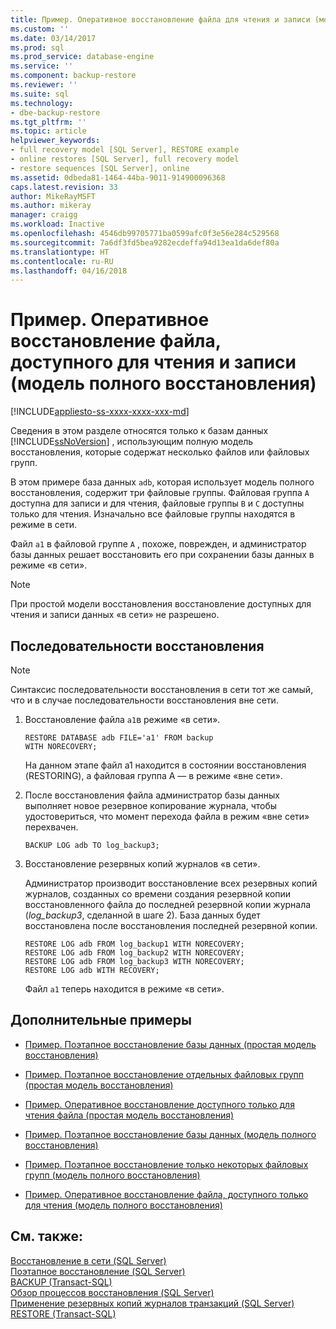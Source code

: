```yaml
---
title: Пример. Оперативное восстановление файла для чтения и записи (модель полного восстановления) | Документация Майкрософт
ms.custom: ''
ms.date: 03/14/2017
ms.prod: sql
ms.prod_service: database-engine
ms.service: ''
ms.component: backup-restore
ms.reviewer: ''
ms.suite: sql
ms.technology:
- dbe-backup-restore
ms.tgt_pltfrm: ''
ms.topic: article
helpviewer_keywords:
- full recovery model [SQL Server], RESTORE example
- online restores [SQL Server], full recovery model
- restore sequences [SQL Server], online
ms.assetid: 0dbeda81-1464-44ba-9011-914900096368
caps.latest.revision: 33
author: MikeRayMSFT
ms.author: mikeray
manager: craigg
ms.workload: Inactive
ms.openlocfilehash: 4546db99705771ba0599afc0f3e56e284c529568
ms.sourcegitcommit: 7a6df3fd5bea9282ecdeffa94d13ea1da6def80a
ms.translationtype: HT
ms.contentlocale: ru-RU
ms.lasthandoff: 04/16/2018
---
```

# <a name="example-online-restore-of-a-read-write-file-full-recovery-model"></a>Пример. Оперативное восстановление файла, доступного для чтения и записи (модель полного восстановления)
[!INCLUDE[appliesto-ss-xxxx-xxxx-xxx-md](../../includes/appliesto-ss-xxxx-xxxx-xxx-md.md)]

  Сведения в этом разделе относятся только к базам данных [!INCLUDE[ssNoVersion](../../includes/ssnoversion-md.md)] , использующим полную модель восстановления, которые содержат несколько файлов или файловых групп.  
  
 В этом примере база данных `adb`, которая использует модель полного восстановления, содержит три файловые группы. Файловая группа `A` доступна для записи и для чтения, файловые группы `B` и `C` доступны только для чтения. Изначально все файловые группы находятся в режиме в сети.  
  
 Файл `a1` в файловой группе `A` , похоже, поврежден, и администратор базы данных решает восстановить его при сохранении базы данных в режиме «в сети».  
  
> [!NOTE]  
>  При простой модели восстановления восстановление доступных для чтения и записи данных «в сети» не разрешено.  
  
## <a name="restore-sequences"></a>Последовательности восстановления  
  
> [!NOTE]  
>  Синтаксис последовательности восстановления в сети тот же самый, что и в случае последовательности восстановления вне сети.  
  
1.  Восстановление файла `a1`в режиме «в сети».  
  
    ```  
    RESTORE DATABASE adb FILE='a1' FROM backup   
    WITH NORECOVERY;  
    ```  
  
     На данном этапе файл a1 находится в состоянии восстановления (RESTORING), а файловая группа A — в режиме «вне сети».  
  
2.  После восстановления файла администратор базы данных выполняет новое резервное копирование журнала, чтобы удостовериться, что момент перехода файла в режим «вне сети» перехвачен.  
  
    ```  
    BACKUP LOG adb TO log_backup3;   
    ```  
  
3.  Восстановление резервных копий журналов «в сети».  
  
     Администратор производит восстановление всех резервных копий журналов, созданных со времени создания резервной копии восстановленного файла до последней резервной копии журнала (*log_backup3*, сделанной в шаге 2). База данных будет восстановлена после восстановления последней резервной копии.  
  
    ```  
    RESTORE LOG adb FROM log_backup1 WITH NORECOVERY;  
    RESTORE LOG adb FROM log_backup2 WITH NORECOVERY;  
    RESTORE LOG adb FROM log_backup3 WITH NORECOVERY;  
    RESTORE LOG adb WITH RECOVERY;  
    ```  
  
     Файл `a1` теперь находится в режиме «в сети».  
  
## <a name="additional-examples"></a>Дополнительные примеры  
  
-   [Пример. Поэтапное восстановление базы данных (простая модель восстановления)](../../relational-databases/backup-restore/example-piecemeal-restore-of-database-simple-recovery-model.md)  
  
-   [Пример. Поэтапное восстановление отдельных файловых групп (простая модель восстановления)](../../relational-databases/backup-restore/example-piecemeal-restore-of-only-some-filegroups-simple-recovery-model.md)  
  
-   [Пример. Оперативное восстановление доступного только для чтения файла (простая модель восстановления)](../../relational-databases/backup-restore/example-online-restore-of-a-read-only-file-simple-recovery-model.md)  
  
-   [Пример. Поэтапное восстановление базы данных (модель полного восстановления)](../../relational-databases/backup-restore/example-piecemeal-restore-of-database-full-recovery-model.md)  
  
-   [Пример. Поэтапное восстановление только некоторых файловых групп (модель полного восстановления)](../../relational-databases/backup-restore/example-piecemeal-restore-of-only-some-filegroups-full-recovery-model.md)  
  
-   [Пример. Оперативное восстановление файла, доступного только для чтения (модель полного восстановления)](../../relational-databases/backup-restore/example-online-restore-of-a-read-only-file-full-recovery-model.md)  
  
## <a name="see-also"></a>См. также:  
 [Восстановление в сети (SQL Server)](../../relational-databases/backup-restore/online-restore-sql-server.md)   
 [Поэтапное восстановление (SQL Server)](../../relational-databases/backup-restore/piecemeal-restores-sql-server.md)   
 [BACKUP (Transact-SQL)](../../t-sql/statements/backup-transact-sql.md)   
 [Обзор процессов восстановления (SQL Server)](../../relational-databases/backup-restore/restore-and-recovery-overview-sql-server.md)   
 [Применение резервных копий журналов транзакций (SQL Server)](../../relational-databases/backup-restore/apply-transaction-log-backups-sql-server.md)   
 [RESTORE (Transact-SQL)](../../t-sql/statements/restore-statements-transact-sql.md)  
  
  
